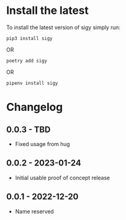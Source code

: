 Install the latest
===================

To install the latest version of sigy simply run:

`pip3 install sigy`

OR

`poetry add sigy`

OR

`pipenv install sigy`


Changelog
=========

## 0.0.3 - TBD
- Fixed usage from hug

## 0.0.2 - 2023-01-24
- Initial usable proof of concept release

## 0.0.1 - 2022-12-20
- Name reserved
